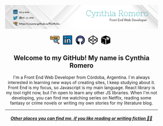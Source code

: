 ## [![cynthia romero's header](https://github.com/Ceyene/Ceyene/blob/main/Cynthia%20Romero.png)](https://ceyene.github.io/Portfolio)

<p align="center">
<a href="https://ceyene.github.io/Portfolio"><img height="30" src="https://github.com/Ceyene/Ceyene/blob/main/www.png"></a>&nbsp;&nbsp;
<a href="https://www.linkedin.com/in/ce-y-ene/"><img height="30" src="https://github.com/Ceyene/Ceyene/blob/main/linkedin.png"></a>&nbsp;&nbsp;
<a href="https://github.com/Ceyene"><img height="30" src="https://github.com/Ceyene/Ceyene/blob/main/github.png"></a>&nbsp;&nbsp;
<a href="https://codepen.io/ceyene"><img height="30" src="https://github.com/Ceyene/Ceyene/blob/main/codepen.png"></a>&nbsp;&nbsp;
<a href="https://codesandbox.io/u/Ceyene"><img height="30" src="https://github.com/Ceyene/Ceyene/blob/main/codesandbox.png"></a>&nbsp;&nbsp;
</p>

<h2 align="center">Welcome to my GitHub! My name is Cynthia Romero </h2>
<p align="center">I'm a Front End Web Developer from Córdoba, Argentina.
I´m always interested in learning new ways of creating sites, I keep studying about it. Front End is my focus, so Javascript is my main language. React library is my tool right now, but I'm open to learn any other JS libraries.
When I'm not developing, you can find me watching series on Netflix, reading some fantasy or crime novels or writing my own stories for my literature blog.</p>

<hr>

<h5 align="center"><a href="https://linktr.ee/ceyene">Other places you can find me, if you like reading or writing fiction 🔗🔗</a></h5>

